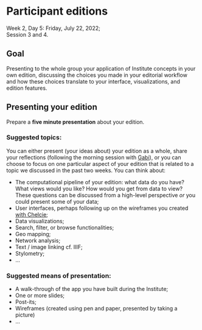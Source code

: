 # Participant editions
Week 2, Day 5: Friday, July 22, 2022;  
Session 3 and 4.

## Goal
Presenting to the whole group your application of Institute concepts in your own edition, discussing the choices you made in your editorial workflow and how these choices translate to your interface, visualizations, and edition features.

## Presenting your edition
Prepare a **five minute presentation** about your edition.   

### Suggested topics:
You can either present (your ideas about) your edition as a whole, share your reflections (following the morning session with [Gabi](https://pittsburgh-neh-institute.github.io/Institute-Materials-2020/presentations/day10_session01_keane_reflection.html)), or you can choose to focus on one particular aspect of your edition that is related to a topic we discussed in the past two weeks. You can think about:

- The computational pipeline of your edition: what data do you have? What views would you like? How would you get from data to view? These questions can be discussed from a high-level perspective _or_ you could present some of your data;
- User interfaces, perhaps following up on the wireframes you created [with Chelcie](https://pittsburgh-neh-institute.github.io/Institute-Materials-2020/presentations/day09_session03_rowell_project-planning.html);
- Data visualizations;
- Search, filter, or browse functionalities;
- Geo mapping;
- Network analysis;
- Text / image linking cf. IIIF;
- Stylometry;
- ...

### Suggested means of presentation:

- A walk-through of the app you have built during the Institute;
- One or more slides;
- Post-its;
- Wireframes (created using pen and paper, presented by taking a picture)
- ... 
